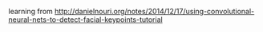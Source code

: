learning from http://danielnouri.org/notes/2014/12/17/using-convolutional-neural-nets-to-detect-facial-keypoints-tutorial
